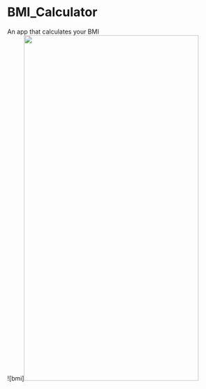 # BMI_Calculator
An app that calculates your BMI
<br>
![bmi]<img src="https://user-images.githubusercontent.com/75268931/119227197-64da9800-bb2a-11eb-9485-b115d2ca02ea.jpg" width="400" height="790">



